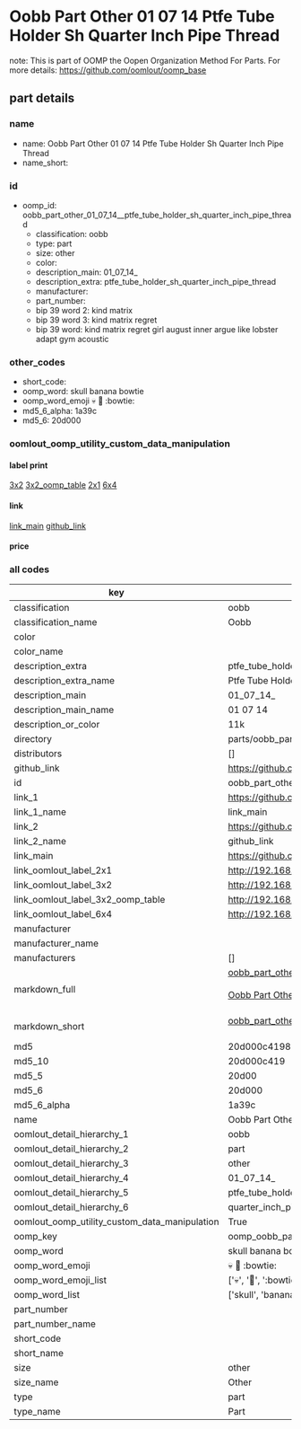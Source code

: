 # Oobb Part Other 01 07 14  Ptfe Tube Holder Sh Quarter Inch Pipe Thread  

note: This is part of OOMP the Oopen Organization Method For Parts. For more details: https://github.com/oomlout/oomp_base

##  part details





### name
* name: Oobb Part Other 01 07 14  Ptfe Tube Holder Sh Quarter Inch Pipe Thread
* name_short: 
### id
* oomp_id: oobb_part_other_01_07_14__ptfe_tube_holder_sh_quarter_inch_pipe_thread
  * classification: oobb
  * type: part
  * size: other
  * color: 
  * description_main: 01_07_14_
  * description_extra: ptfe_tube_holder_sh_quarter_inch_pipe_thread
  * manufacturer: 
  * part_number: 
  * bip 39 word 2: kind matrix
  * bip 39 word 3: kind matrix regret
  * bip 39 word: kind matrix regret girl august inner argue like lobster adapt gym acoustic

### other_codes
* short_code: 
* oomp_word: skull banana bowtie
* oomp_word_emoji :skull: :banana: :bowtie:
* md5_6_alpha: 1a39c
* md5_6: 20d000






### oomlout_oomp_utility_custom_data_manipulation
#### label print
[3x2](http://192.168.1.245:1112/?label=oomp%201a39c)
[3x2_oomp_table](http://192.168.1.107:1112/?label=oomp%201a39c)
[2x1](http://192.168.1.242:1112/?label=oomp%201a39c)
[6x4](http://192.168.1.55:1112/?label=oomp%201a39c)    

#### link

[link_main](https://github.com/oomlout/oomlout_oomp_current_version_messy/tree/main/parts/oobb_part_other_01_07_14__ptfe_tube_holder_sh_quarter_inch_pipe_thread) [github_link](https://github.com/oomlout/oomlout_oomp_part_src/tree/main/parts/oobb_part_other_01_07_14__ptfe_tube_holder_sh_quarter_inch_pipe_thread)                             

#### price







### all codes 
| key | value |  
| --- | --- |  
| classification | oobb |  
| classification_name | Oobb |  
| color |  |  
| color_name |  |  
| description_extra | ptfe_tube_holder_sh_quarter_inch_pipe_thread |  
| description_extra_name | Ptfe Tube Holder Sh Quarter Inch Pipe Thread |  
| description_main | 01_07_14_ |  
| description_main_name | 01 07 14  |  
| description_or_color | 11k |  
| directory | parts/oobb_part_other_01_07_14__ptfe_tube_holder_sh_quarter_inch_pipe_thread |  
| distributors | [] |  
| github_link | https://github.com/oomlout/oomlout_oomp_part_src/tree/main/parts/oobb_part_other_01_07_14__ptfe_tube_holder_sh_quarter_inch_pipe_thread |  
| id | oobb_part_other_01_07_14__ptfe_tube_holder_sh_quarter_inch_pipe_thread |  
| link_1 | https://github.com/oomlout/oomlout_oomp_current_version_messy/tree/main/parts/oobb_part_other_01_07_14__ptfe_tube_holder_sh_quarter_inch_pipe_thread |  
| link_1_name | link_main |  
| link_2 | https://github.com/oomlout/oomlout_oomp_part_src/tree/main/parts/oobb_part_other_01_07_14__ptfe_tube_holder_sh_quarter_inch_pipe_thread |  
| link_2_name | github_link |  
| link_main | https://github.com/oomlout/oomlout_oomp_current_version_messy/tree/main/parts/oobb_part_other_01_07_14__ptfe_tube_holder_sh_quarter_inch_pipe_thread |  
| link_oomlout_label_2x1 | http://192.168.1.242:1112/?label=oomp%201a39c |  
| link_oomlout_label_3x2 | http://192.168.1.245:1112/?label=oomp%201a39c |  
| link_oomlout_label_3x2_oomp_table | http://192.168.1.107:1112/?label=oomp%201a39c |  
| link_oomlout_label_6x4 | http://192.168.1.55:1112/?label=oomp%201a39c |  
| manufacturer |  |  
| manufacturer_name |  |  
| manufacturers | [] |  
| markdown_full | [oobb_part_other_01_07_14__ptfe_tube_holder_sh_quarter_inch_pipe_thread](https://github.com/oomlout/oomlout_oomp_current_version_messy/tree/main/parts/oobb_part_other_01_07_14__ptfe_tube_holder_sh_quarter_inch_pipe_thread)<br>[](https://github.com/oomlout/oomlout_oomp_current_version_messy/tree/main/parts/oobb_part_other_01_07_14__ptfe_tube_holder_sh_quarter_inch_pipe_thread)<br>[Oobb Part Other 01 07 14  Ptfe Tube Holder Sh Quarter Inch Pipe Thread](https://github.com/oomlout/oomlout_oomp_current_version_messy/tree/main/parts/oobb_part_other_01_07_14__ptfe_tube_holder_sh_quarter_inch_pipe_thread)<br><br> |  
| markdown_short | [oobb_part_other_01_07_14__ptfe_tube_holder_sh_quarter_inch_pipe_thread](https://github.com/oomlout/oomlout_oomp_current_version_messy/tree/main/parts/oobb_part_other_01_07_14__ptfe_tube_holder_sh_quarter_inch_pipe_thread)<br><br> |  
| md5 | 20d000c41981a171d187962569624bd4 |  
| md5_10 | 20d000c419 |  
| md5_5 | 20d00 |  
| md5_6 | 20d000 |  
| md5_6_alpha | 1a39c |  
| name | Oobb Part Other 01 07 14  Ptfe Tube Holder Sh Quarter Inch Pipe Thread |  
| oomlout_detail_hierarchy_1 | oobb |  
| oomlout_detail_hierarchy_2 | part |  
| oomlout_detail_hierarchy_3 | other |  
| oomlout_detail_hierarchy_4 | 01_07_14_ |  
| oomlout_detail_hierarchy_5 | ptfe_tube_holder_sh |  
| oomlout_detail_hierarchy_6 | quarter_inch_pipe_thread |  
| oomlout_oomp_utility_custom_data_manipulation | True |  
| oomp_key | oomp_oobb_part_other_01_07_14__ptfe_tube_holder_sh_quarter_inch_pipe_thread |  
| oomp_word | skull banana bowtie |  
| oomp_word_emoji | :skull: :banana: :bowtie: |  
| oomp_word_emoji_list | [':skull:', ':banana:', ':bowtie:'] |  
| oomp_word_list | ['skull', 'banana', 'bowtie'] |  
| part_number |  |  
| part_number_name |  |  
| short_code |  |  
| short_name |  |  
| size | other |  
| size_name | Other |  
| type | part |  
| type_name | Part |  
